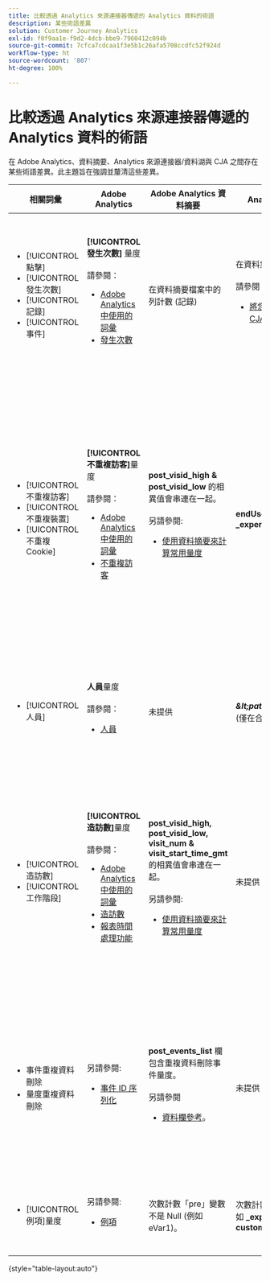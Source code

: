 ```yaml
---
title: 比較透過 Analytics 來源連接器傳遞的 Analytics 資料的術語
description: 某些術語差異
solution: Customer Journey Analytics
exl-id: f0f9aa1e-f9d2-4dcb-bbe9-7960412c094b
source-git-commit: 7cfca7cdcaa1f3e5b1c26afa5708ccdfc52f924d
workflow-type: ht
source-wordcount: '807'
ht-degree: 100%

---
```


# 比較透過 Analytics 來源連接器傳遞的 Analytics 資料的術語

在 Adobe Analytics、資料摘要、Analytics 來源連接器/資料湖與 CJA 之間存在某些術語差異。此主題旨在強調並釐清這些差異。

| 相關詞彙 | Adobe Analytics | Adobe Analytics 資料摘要 | Analytics 來源連接器/資料湖 | CJA | 附註 |
|---|---|---|---|---|---|
| <ul><li>[!UICONTROL 點擊]</li><li>[!UICONTROL 發生次數]</li><li>[!UICONTROL 記錄]</li><li>[!UICONTROL 事件]</li></ul> | **[!UICONTROL 發生次數]** 量度<br><br>請參閱：<ul><li>[Adobe Analytics 中使用的詞彙](https://experienceleague.adobe.com/docs/analytics/technotes/terms.html?lang=zh-Hant)</li><li>[發生次數](https://experienceleague.adobe.com/docs/analytics/components/metrics/occurrences.html?lang=zh-Hant)</li></ul> | 在資料摘要檔案中的列計數 (記錄) | 在資料集中的列計數 (記錄)<br><br>請參閱：<ul><li>[將您的 Adobe Analytics 資料與 CJA 資料進行比較](https://experienceleague.adobe.com/docs/analytics-platform/using/troubleshooting/compare.html?lang=zh-Hant)</li></ul> | **[!UICONTROL 事件]**&#x200B;量度 | <ul><li>在 Adobe Analytics 中，「點擊」和「發生次數」是同義字。</li><li>請參閱下列&#x200B;_自訂事件_。</li><li>某些資料透過 Analytics 來源連接器傳遞至 AEP 時，會篩選某些資料。請參閱[將您的 Adobe Analytics 資料與 CJA 資料進行比較](https://experienceleague.adobe.com/docs/analytics-platform/using/troubleshooting/compare.html?lang=zh-Hant) |
| <ul><li>[!UICONTROL 不重複訪客]</li><li>[!UICONTROL 不重複裝置]</li><li>[!UICONTROL 不重複 Cookie]</li></ul> | **[!UICONTROL 不重複訪客]**&#x200B;量度<br><br>請參閱：<ul><li>[Adobe Analytics 中使用的詞彙](https://experienceleague.adobe.com/docs/analytics/technotes/terms.html?lang=zh-Hant)</li><li>[不重複訪客](https://experienceleague.adobe.com/docs/analytics/components/metrics/unique-visitors.html?lang=zh-Hant)</li></ul> | **post\_visid\_high &amp; post\_visid\_low** 的相異值會串連在一起。<br><br>另請參閱:<ul><li>[使用資料摘要來計算常用量度](https://experienceleague.adobe.com/docs/analytics/export/analytics-data-feed/data-feed-contents/datafeeds-calculate.html?lang=zh-Hant)</li></ul> | **endUserIDs 的相異計數。\_experience.aaid.id** | **人員**&#x200B;量度，如果是 **endUserIDs。\_experience.aaid.id** 選擇為人員 ID。 | <ul><li>Adobe Analytics 中的「訪客」通常與如 Cookie 等「裝置識別碼」相關聯。AAID 是 Adobe Analytics 中的主要裝置識別碼，而非 ECID。另請參閱[AAID、ECID、AACUSTOMID 和 Analytics 來源連接器](https://experienceleague.adobe.com/docs/analytics-platform/using/cja-overview/compare-aa-cja/aaid-ecid-adc.html?lang=zh-Hant)。</li><li>「訪客」不是 CJA 中立即可用的量度。但如果您選擇 **endUserIDs。\_experience.aaid.id** 做為人員 ID，那麼在 CJA 中的人員量度約略等同於 Adobe Analytics 中的不重複訪客。</li></ul> |
| <ul><li>[!UICONTROL 人員]</li></ul> | **人員**&#x200B;量度<br><br>請參閱：<ul><li>[人員](https://experienceleague.adobe.com/docs/analytics/components/metrics/people.html?lang=zh-Hant)</li></ul> | 未提供 | **_\&lt;path\>_.stitchedId**的相異計數 (僅在合成資料集中提供) | **人員量度** | <ul><li>CJA 中的人員量度是人員 ID 的相異計數。視您在 CJA 連線中選擇做為人員 ID 的項目而定，人員量度可能有不同的意義。</ul></li> |
| <ul><li>[!UICONTROL 造訪數]</li><li>[!UICONTROL 工作階段]</li></ul> | **[!UICONTROL 造訪數]**&#x200B;量度<br><br>請參閱：<ul><li>[Adobe Analytics 中使用的詞彙](https://experienceleague.adobe.com/docs/analytics/technotes/terms.html?lang=zh-Hant)</li><li>[造訪數](https://experienceleague.adobe.com/docs/analytics/components/metrics/visits.html?lang=zh-Hant)</li><li>[報表時間處理功能](https://experienceleague.adobe.com/docs/analytics/components/virtual-report-suites/vrs-report-time-processing.html?lang=zh-Hant)</ul></li> | **post\_visid\_high, post\_visid\_low, visit\_num &amp; visit\_start\_time\_gmt** 的相異值會串連在一起。<br><br>另請參閱:<ul><li>[使用資料摘要來計算常用量度](https://experienceleague.adobe.com/docs/analytics/export/analytics-data-feed/data-feed-contents/datafeeds-calculate.html?lang=zh-Hant)</li></ul> | 未提供 | **工作階段**&#x200B;量度 | <ul><li>由於在 Adobe Analytics 虛擬報告套裝和 CJA 資料檢視中進行報告時間處理，因此可設定造訪 (工作階段) 的概念。因此，視套用的定義而定，不同環境之間的造訪 (工作階段) 可能不盡相同。另請參閱[比較跨 Adobe Analytics 與 CJA 報告功能之間的資料處理](https://experienceleague.adobe.com/docs/analytics-platform/using/cja-overview/compare-aa-cja/data-processing-comparisons.html?lang=zh-Hant)和[虛擬報告套裝、資料檢視、AEP Sandboxes 和 Analytics 來源連接器](https://experienceleague.adobe.com/docs/analytics-platform/using/cja-overview/compare-aa-cja/vrs-dataview-sandbox-adc.html?lang=zh-Hant)。 | <ul><li>自訂事件</li><li>成功事件</li></ul> | 自訂事件 1-1000 | **post\_events\_list**<br><br>&#x200B;請參閱：<ul><li>[使用資料摘要來計算常用量度](https://experienceleague.adobe.com/docs/analytics/export/analytics-data-feed/data-feed-contents/datafeeds-calculate.html?lang=zh-Hant) | **\_experience.analytics。<ul>event1to100.event1 **到<br>** event901to1000.event1000 **</ul> | **\_experience.analytics。<ul>event1to100.event1 **到<br>** event901to1000.event1000 **</ul> | <ul><li>Adobe Analytics 中的「事件」是已在 Adobe Analytics 影像請求 (資料彙集伺服器呼叫) 中設定的[成功事件](https://experienceleague.adobe.com/docs/analytics/components/metrics/custom-events.html?lang=zh-Hant) (自訂事件)。</ul> |
| <ul><li>事件重複資料刪除</li><li>量度重複資料刪除</ul></li> | 另請參閱:<ul><li>[事件 ID 序列化](https://experienceleague.adobe.com/docs/analytics/implementation/vars/page-vars/events/event-serialization.html?lang=zh-Hant)</li></ul> | **post_events_list** 欄包含重複資料刪除事件量度。<br><br>另請參閱 <ul><li>[資料欄參考](https://experienceleague.adobe.com/docs/analytics/export/analytics-data-feed/data-feed-contents/datafeeds-reference.html?lang=zh-Hant)。 </ul></li> | 未提供 | 另請參閱:<ul><li>[量度重複資料刪除元件設定](https://experienceleague.adobe.com/docs/analytics-platform/using/cja-dataviews/component-settings/metric-deduplication.html?lang=zh-Hant) | <ul><li>Adobe Analytics 中的事件/量度重複資料刪除稍微與 CJA 不同。在 Adobe Analytics，重複資料刪除會在資料處理時發生。在 CJA，重複資料刪除會在報告時間階段發生，提供更多彈性。重複資料刪除量度在 Adobe Analytics 與 CJA 之間可能稍微不同。</li></ul> |
| <ul><li>[!UICONTROL 例項]量度</li></ul> | 另請參閱:<ul><li>[例項](https://experienceleague.adobe.com/docs/analytics/components/metrics/instances.html?lang=zh-Hant) | 次數計數「pre」變數不是 Null (例如 eVar1)。 | 次數計數「mid」變數不是 Null (例如 **\_experience.analytics)。<br>customDimensions.eVars.eVar1**). | 您可以建立&#x200B;**執行個體**&#x200B;量度 (透過 [eVar 欄位建立量度)。](https://experienceleague.adobe.com/docs/analytics-platform/using/cja-dataviews/data-views-usecases.html) | <ul><li>[!UICONTROL 執行個體一般與 prop 和 eVar 欄相關聯，藉此方式判斷已設定此變數幾次。] |

{style=&quot;table-layout:auto&quot;}